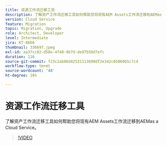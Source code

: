 ```yaml
---
title: 资源工作流迁移工具
description: 了解资产工作流迁移工具如何帮助您将现有AEM Assets工作流迁移到AEMas a Cloud Service。
version: Cloud Service
feature: Migration
topic: Migration, Upgrade
role: Architect, Developer
level: Intermediate
jira: KT-8666
thumbnail: 336697.jpeg
exl-id: aa37cc02-d58e-4f40-9b7d-de97b50d7efc
duration: 116
source-git-commit: f23c2ab86d42531113690df2e342c65060b5c7cd
workflow-type: tm+mt
source-wordcount: '48'
ht-degree: 16%

---
```


# 资源工作流迁移工具

了解资产工作流迁移工具如何帮助您将现有AEM Assets工作流迁移到AEMas a Cloud Service。

>[!VIDEO](https://video.tv.adobe.com/v/336697?quality=12&learn=on)
